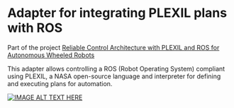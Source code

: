 # Adapter for integrating PLEXIL plans with ROS

Part of the project [Reliable Control Architecture with PLEXIL and ROS for Autonomous Wheeled Robots](https://www.researchgate.net/profile/Camilo-Rocha-2/publication/319138847_Reliable_Control_Architecture_with_PLEXIL_and_ROS_for_Autonomous_Wheeled_Robots/links/59a5c1d00f7e9b41b786cd53/Reliable-Control-Architecture-with-PLEXIL-and-ROS-for-Autonomous-Wheeled-Robots.pdf)

This adapter allows controlling a ROS (Robot Operating System) compliant using PLEXIL, a NASA open-source language and interpreter for defining and executing plans for automation. 

[![IMAGE ALT TEXT HERE](https://img.youtube.com/vi/f9hUsUrMjA8/0.jpg)](https://www.youtube.com/watch?v=f9hUsUrMjA8)
